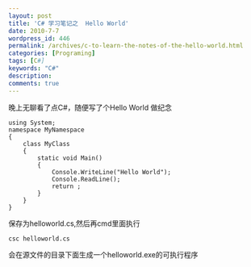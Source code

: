 ```yaml
---
layout: post
title: 'C# 学习笔记之  Hello World'
date: 2010-7-7
wordpress_id: 446
permalink: /archives/c-to-learn-the-notes-of-the-hello-world.html
categories: [Programing]
tags: [C#]
keywords: "C#"
description: 
comments: true
---
```


晚上无聊看了点C#，随便写了个Hello World 做纪念

``` 
using System;
namespace MyNamespace
{
	class MyClass
	{
		static void Main()
		{
			Console.WriteLine("Hello World");
			Console.ReadLine();
			return ;
		}
	}
} 
```

保存为helloworld.cs,然后再cmd里面执行

```
csc helloworld.cs 
```

会在源文件的目录下面生成一个helloworld.exe的可执行程序
